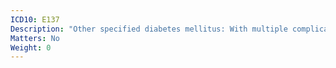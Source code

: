 ```yaml
---
ICD10: E137
Description: "Other specified diabetes mellitus: With multiple complications"
Matters: No
Weight: 0
---
```

